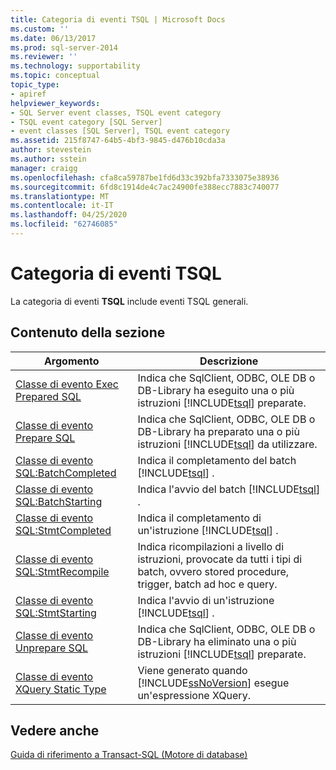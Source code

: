 ```yaml
---
title: Categoria di eventi TSQL | Microsoft Docs
ms.custom: ''
ms.date: 06/13/2017
ms.prod: sql-server-2014
ms.reviewer: ''
ms.technology: supportability
ms.topic: conceptual
topic_type:
- apiref
helpviewer_keywords:
- SQL Server event classes, TSQL event category
- TSQL event category [SQL Server]
- event classes [SQL Server], TSQL event category
ms.assetid: 215f8747-64b5-4bf3-9845-d476b10cda3a
author: stevestein
ms.author: sstein
manager: craigg
ms.openlocfilehash: cfa8ca59787be1fd6d33c392bfa7333075e38936
ms.sourcegitcommit: 6fd8c1914de4c7ac24900fe388ecc7883c740077
ms.translationtype: MT
ms.contentlocale: it-IT
ms.lasthandoff: 04/25/2020
ms.locfileid: "62746085"
---
```

# <a name="tsql-event-category"></a>Categoria di eventi TSQL
  La categoria di eventi **TSQL** include eventi TSQL generali.  
  
## <a name="in-this-section"></a>Contenuto della sezione  
  
|Argomento|Descrizione|  
|-----------|-----------------|  
|[Classe di evento Exec Prepared SQL](exec-prepared-sql-event-class.md)|Indica che SqlClient, ODBC, OLE DB o DB-Library ha eseguito una o più istruzioni [!INCLUDE[tsql](../../includes/tsql-md.md)] preparate.|  
|[Classe di evento Prepare SQL](prepare-sql-event-class.md)|Indica che SqlClient, ODBC, OLE DB o DB-Library ha preparato una o più istruzioni [!INCLUDE[tsql](../../includes/tsql-md.md)] da utilizzare.|  
|[Classe di evento SQL:BatchCompleted](sql-batchcompleted-event-class.md)|Indica il completamento del batch [!INCLUDE[tsql](../../includes/tsql-md.md)] .|  
|[Classe di evento SQL:BatchStarting](sql-batchstarting-event-class.md)|Indica l'avvio del batch [!INCLUDE[tsql](../../includes/tsql-md.md)] .|  
|[Classe di evento SQL:StmtCompleted](sql-stmtcompleted-event-class.md)|Indica il completamento di un'istruzione [!INCLUDE[tsql](../../includes/tsql-md.md)] .|  
|[Classe di evento SQL:StmtRecompile](sql-stmtrecompile-event-class.md)|Indica ricompilazioni a livello di istruzioni, provocate da tutti i tipi di batch, ovvero stored procedure, trigger, batch ad hoc e query.|  
|[Classe di evento SQL:StmtStarting](sql-stmtstarting-event-class.md)|Indica l'avvio di un'istruzione [!INCLUDE[tsql](../../includes/tsql-md.md)] .|  
|[Classe di evento Unprepare SQL](unprepare-sql-event-class.md)|Indica che SqlClient, ODBC, OLE DB o DB-Library ha eliminato una o più istruzioni [!INCLUDE[tsql](../../includes/tsql-md.md)] preparate.|  
|[Classe di evento XQuery Static Type](xquery-static-type-event-class.md)|Viene generato quando [!INCLUDE[ssNoVersion](../../includes/ssnoversion-md.md)] esegue un'espressione XQuery.|  
  
## <a name="see-also"></a>Vedere anche  
 [Guida di riferimento a Transact-SQL &#40;Motore di database&#41;](/sql/t-sql/language-reference)  
  
  

